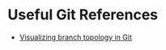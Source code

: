 # Useful Git References

- [Visualizing branch topology in Git](https://stackoverflow.com/questions/1838873/visualizing-branch-topology-in-git/34467298#34467298)

